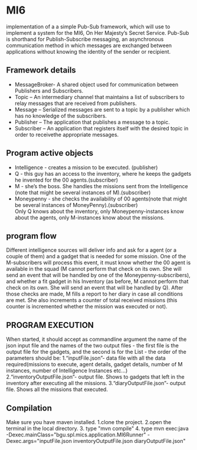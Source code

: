 # MI6
implementation of a a simple Pub-Sub framework, which will use to implement a system for the MI6, On Her Majesty’s Secret Service. Pub-Sub is shorthand for Publish-Subscribe messaging, an asynchronous communication method in which messages are exchanged between applications without knowing the identity of the sender or recipient.
## Framework details
- MessageBroker- A shared object used for communication between Publishers and Subscribers.</br>
- Topic – An intermediary channel that maintains a list of subscribers to relay messages that are received from publishers.</br>
- Message – Serialized messages are sent to a topic by a publisher which has no knowledge of the subscribers.</br>
- Publisher – The application that publishes a message to a topic.</br>
- Subscriber – An application that registers itself with the desired topic in order to receivethe appropriate messages.</br>
## Program active objects
- Intelligence - creates a mission to be executed. (publisher)</br>
- Q - this guy has an access to the inventory, where he keeps the gadgets he invented for the 00 agents.(subscriber)</br>
- M - she’s the boss. She handles the missions sent from the Intelligence (note that might be several instances of M).(subscriber)</br>
- Moneypenny - she checks the availability of 00 agents(note that might be several instances of MoneyPenny).(subscriber)</br>
Only Q knows about the inventory, only Moneypenny-instances know about the agents, only M-instances know about the missions.
## program flow
Different intelligence sources will deliver info and ask for a agent (or a couple of them) and a gadget that is needed for some mission. One of the M-subscribers will process this event, it must know whether the 00 agent is available in the squad (M cannot perform that check on its own. She will send an event that will be handled by one of the Moneypenny-subscribers), and whether a fit gadget in his Inventory (as before, M cannot perform that check on its own. She will send an event that will be handled by Q). After those checks are made, M fills a report to her diary in case all conditions are met. She also increments a counter of total received missions (this counter is incremented whether the mission was executed or not).
##  PROGRAM EXECUTION
When started, it should accept as commandline argument the name of the json input file and the names of the two output files - the first file is the output file for the gadgets, and the second is for the List<Report> - the order of the parameters should be:
  1.“inputFile.json”- data file with all the data required(missions to execute, agent details, gadget details, number of M instances, number of Intelligence Instances etc...)
  2.“inventoryOutputFile.json”- output file. Shows to gadgets that left in the inventory after executing all the missions.
  3.“diaryOutputFile.json”- output file. Shows all the missions that executed.
  
## Compilation
Make sure you have maven installed.
1.clone the project.
2.open the terminal in the local directory.
3. type "mvn compile"
4. type mvn exec:java -Dexec.mainClass="bgu.spl.mics.application.MI6Runner" -Dexec.args="inputFile.json inventoryOutputFile.json diaryOutputFile.json"
  
